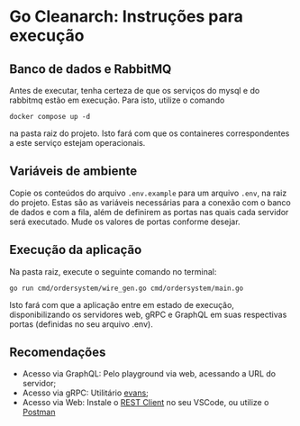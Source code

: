# Go Cleanarch: Instruções para execução

## Banco de dados e RabbitMQ
Antes de executar, tenha certeza de que os serviços do mysql e do rabbitmq estão em execução. Para isto, utilize o comando 

`docker compose up -d`

na pasta raiz do projeto. Isto fará com que os containeres correspondentes a este serviço estejam operacionais.

## Variáveis de ambiente
Copie os conteúdos do arquivo `.env.example` para um arquivo `.env`, na raiz do projeto. Estas são as variáveis necessárias para a conexão com o banco de dados e com a fila, além de definirem as portas nas quais cada servidor será executado. Mude os valores de portas conforme desejar.

## Execução da aplicação
Na pasta raiz, execute o seguinte comando no terminal:

`go run cmd/ordersystem/wire_gen.go cmd/ordersystem/main.go`

Isto fará com que a aplicação entre em estado de execução, disponibilizando os servidores web, gRPC e GraphQL em suas respectivas portas (definidas no seu arquivo .env).

## Recomendações
- Acesso via GraphQL: Pelo playground via web, acessando a URL do servidor;
- Acesso via gRPC: Utilitário [evans](https://github.com/ktr0731/evans);
- Acesso via Web: Instale o [REST Client](https://marketplace.visualstudio.com/items?itemName=humao.rest-client) no seu VSCode, ou utilize o [Postman](https://www.postman.com/)